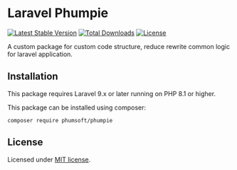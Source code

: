# Laravel Phumpie

[![Latest Stable Version](https://poser.pugx.org/phumsoft/phumpie/v/stable)](https://packagist.org/packages/phumsoft/phumpie)
[![Total Downloads](https://poser.pugx.org/phumsoft/phumpie/downloads)](https://packagist.org/packages/phumsoft/phumpie)
[![License](https://poser.pugx.org/phumsoft/phumpie/license)](https://packagist.org/packages/phumsoft/phumpie)

A custom package for custom code structure, reduce rewrite common logic for laravel application.

## Installation

This package requires Laravel 9.x or later running on PHP 8.1 or higher.

This package can be installed using composer:

```
composer require phumsoft/phumpie
```

## License

Licensed under [MIT license](http://opensource.org/licenses/MIT).
